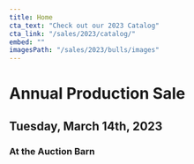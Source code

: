 ```yaml
---
title: Home
cta_text: "Check out our 2023 Catalog"
cta_link: "/sales/2023/catalog/"
embed: ""
imagesPath: "/sales/2023/bulls/images"
---
```

# Annual Production Sale
## Tuesday, March 14th, 2023
### At the Auction Barn

